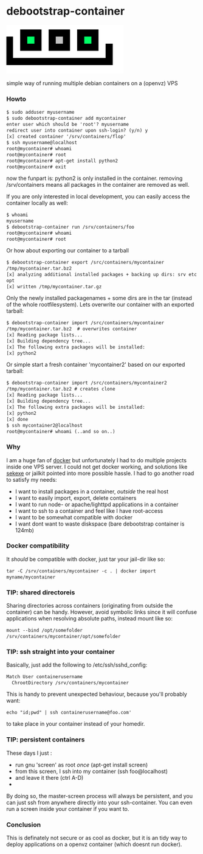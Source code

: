 debootstrap-container
=====================

<img src=".res/logo.png"/>

simple way of running multiple debian containers on a (openvz) VPS 

### Howto

    $ sudo adduser myusername
    $ sudo debootstrap-container add mycontainer
    enter user which should be 'root'? myusername
    redirect user into container upon ssh-login? (y/n) y
    [x] created container '/srv/containers/flop'
    $ ssh myusername@localhost
    root@mycontainer# whoami
    root@mycontainer# root
    root@mycontainer# apt-get install python2
    root@mycontainer# exit

now the funpart is: python2 is only installed in the container.
removing /srv/containers means all packages in the container are removed as well.

If you are only interested in local development, you can easily access the container locally as well:

    $ whoami 
    myusername
    $ debootstrap-container run /srv/containers/foo
    root@mycontainer# whoami
    root@mycontainer# root

Or how about exporting our container to a tarball

    $ debootstrap-container export /src/containers/mycontainer /tmp/mycontainer.tar.bz2
    [x] analyzing additional installed packages + backing up dirs: srv etc opt
    [x] written /tmp/mycontainer.tar.gz

Only the newly installed packagenames + some dirs are in the tar (instead of the whole rootfilesystem).
Lets overwrite our container with an exported tarball:

    $ debootstrap-container import /src/containers/mycontainer /tmp/mycontainer.tar.bz2  # overwrites container
    [x] Reading package lists...
    [x] Building dependency tree...
    [x] The following extra packages will be installed:
    [x] python2 

Or simple start a fresh container 'mycontainer2' based on our exported tarball:

    $ debootstrap-container import /src/containers/mycontainer2 /tmp/mycontainer.tar.bz2 # creates clone
    [x] Reading package lists...
    [x] Building dependency tree...
    [x] The following extra packages will be installed:
    [x] python2 
    [x] done
    $ ssh mycontainer2@localhost
    root@mycontainer# whoami (..and so on..)

### Why

I am a huge fan of [docker](http://docker.io) but unfortunately I had to do multiple projects inside one VPS server.
I could not get docker working, and solutions like [sekexe](https://github.com/jpetazzo/sekexe) or jailkit pointed into more possible hassle.
I had to go another road to satisfy my needs:

* I want to install packages in a container, *outside* the real host
* I want to easily import, export, delete containers
* I want to run node- or apache/lighttpd applications in a container
* I want to ssh to a container and feel like I have root-access
* I want to be somewhat compatible with docker
* I want dont want to waste diskspace (bare debootstrap container is 124mb)

### Docker compatibility

It *should* be compatible with docker, just tar your jail-dir like so:

    tar -C /srv/containers/mycontainer -c . | docker import myname/mycontainer

### TIP: shared directoreis

Sharing directories across containers (originating from outside the container) can be handy.
However, avoid symbolic links since it will confuse applications when resolving absolute paths, instead mount like so:

    mount --bind /opt/somefolder /srv/containers/mycontainer/opt/somefolder

### TIP: ssh straight into your container

Basically, just add the following to /etc/ssh/sshd_config:

    Match User containerusername
      ChrootDirectory /srv/containers/mycontainer
  
This is handy to prevent unexpected behaviour, because you'll probably want:

    echo "id;pwd" | ssh containerusername@foo.com'  
    
to take place in your container instead of your homedir.

### TIP: persistent containers

These days I just :

* run gnu 'screen' as root *once* (apt-get install screen)
* from this screen, I ssh into my container (ssh foo@localhost)
* and leave it there (ctrl A-D)
* 
By doing so, the master-screen process will always be persistent, and you can just ssh from anywhere directly into your ssh-container. You can even run a screen inside your container if you want to.

### Conclusion

This is definately not secure or as cool as docker, but it is an tidy way to deploy
applications on a openvz container (which doesnt run docker).
